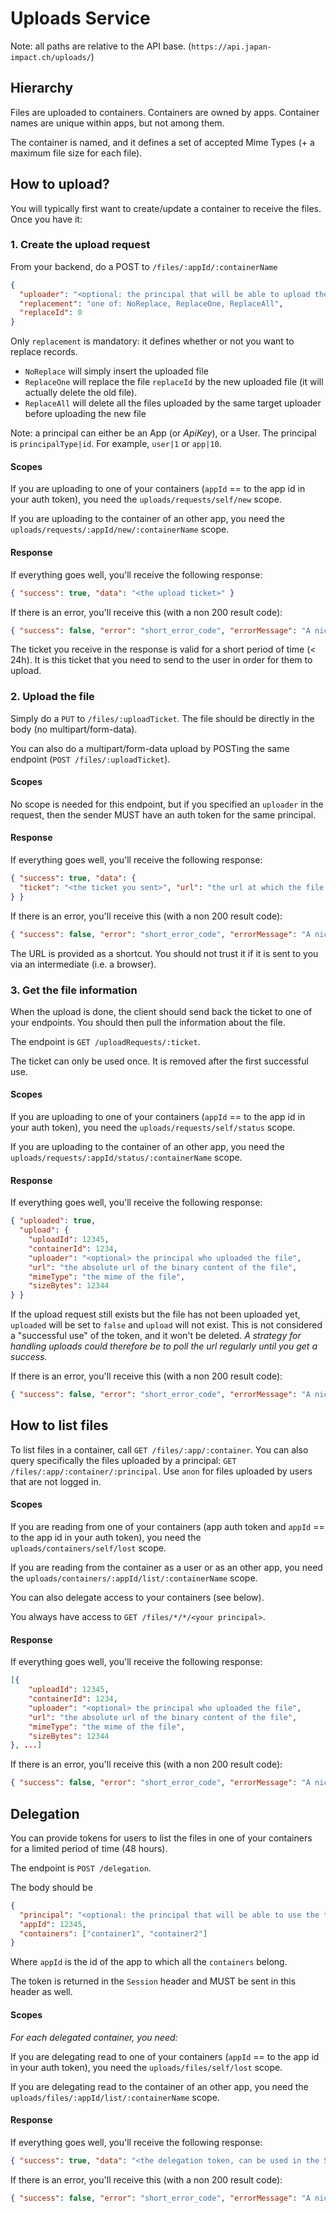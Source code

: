 # Uploads Service

Note: all paths are relative to the API base. (`https://api.japan-impact.ch/uploads/`)

## Hierarchy

Files are uploaded to containers. Containers are owned by apps. Container names are unique within apps, but not among them.

The container is named, and it defines a set of accepted Mime Types (+ a maximum file size for each file).

## How to upload?

You will typically first want to create/update a container to receive the files. Once you have it:

### 1. Create the upload request

From your backend, do a POST to `/files/:appId/:containerName`
 
```json
{
  "uploader": "<optional: the principal that will be able to upload the file>",
  "replacement": "one of: NoReplace, ReplaceOne, ReplaceAll",
  "replaceId": 0
}
```

Only `replacement` is mandatory: it defines whether or not you want to replace records.
 - `NoReplace` will simply insert the uploaded file
 - `ReplaceOne` will replace the file `replaceId` by the new uploaded file (it will actually delete the old file). 
 - `ReplaceAll` will delete all the files uploaded by the same target uploader before uploading the new file

Note: a principal can either be an App (or _ApiKey_), or a User. The principal is `principalType|id`. For example, `user|1` or `app|10`.

#### Scopes

If you are uploading to one of your containers (`appId` == to the app id in your auth token), you need the `uploads/requests/self/new` scope.

If you are uploading to the container of an other app, you need the `uploads/requests/:appId/new/:containerName` scope.

#### Response

If everything goes well, you'll receive the following response:

```json
{ "success": true, "data": "<the upload ticket>" }
```

If there is an error, you'll receive this (with a non 200 result code):

```json
{ "success": false, "error": "short_error_code", "errorMessage": "A nicer error message." }
```

The ticket you receive in the response is valid for a short period of time (< 24h). It is this ticket that you need to send to the user in order for
them to upload.

### 2. Upload the file

Simply do a `PUT` to `/files/:uploadTicket`. The file should be directly in the body (no multipart/form-data).

You can also do a multipart/form-data upload by POSTing the same endpoint (`POST /files/:uploadTicket`).


#### Scopes

No scope is needed for this endpoint, but if you specified an `uploader` in the request, then the sender MUST have an auth token for the same principal.

#### Response

If everything goes well, you'll receive the following response:

```json
{ "success": true, "data": {
  "ticket": "<the ticket you sent>", "url": "the url at which the file can be accessed"
} }
```

If there is an error, you'll receive this (with a non 200 result code):

```json
{ "success": false, "error": "short_error_code", "errorMessage": "A nicer error message." }
```

The URL is provided as a shortcut. You should not trust it if it is sent to you via an intermediate (i.e. a browser).

### 3. Get the file information

When the upload is done, the client should send back the ticket to one of your endpoints. You should then pull the information about the file.

The endpoint is `GET /uploadRequests/:ticket`.

The ticket can only be used once. It is removed after the first successful use.

#### Scopes


If you are uploading to one of your containers (`appId` == to the app id in your auth token), you need the `uploads/requests/self/status` scope.

If you are uploading to the container of an other app, you need the `uploads/requests/:appId/status/:containerName` scope.

#### Response

If everything goes well, you'll receive the following response:

```json
{ "uploaded": true, 
  "upload": {
    "uploadId": 12345,
    "containerId": 1234,
    "uploader": "<optional> the principal who uploaded the file",
    "url": "the absolute url of the binary content of the file",
    "mimeType": "the mime of the file",
    "sizeBytes": 12344
} }
```

If the upload request still exists but the file has not been uploaded yet, `uploaded` will be set to `false` and `upload` will not exist.
This is not considered a "successful use" of the token, and it won't be deleted. _A strategy for handling uploads could therefore be to poll the url regularly until you get a success._ 

If there is an error, you'll receive this (with a non 200 result code):

```json
{ "success": false, "error": "short_error_code", "errorMessage": "A nicer error message." }
```

## How to list files

To list files in a container, call `GET /files/:app/:container`. You can also query specifically the files uploaded by
a principal: `GET /files/:app/:container/:principal`. Use `anon` for files uploaded by users that are not logged in.

#### Scopes

If you are reading from one of your containers (app auth token and `appId` == to the app id in your auth token), you need the `uploads/containers/self/lost` scope.

If you are reading from the container as a user or as an other app, you need the `uploads/containers/:appId/list/:containerName` scope.

You can also delegate access to your containers (see below).

You always have access to `GET /files/*/*/<your principal>`.

#### Response

If everything goes well, you'll receive the following response:

```json
[{
    "uploadId": 12345,
    "containerId": 1234,
    "uploader": "<optional> the principal who uploaded the file",
    "url": "the absolute url of the binary content of the file",
    "mimeType": "the mime of the file",
    "sizeBytes": 12344
}, ...]
```

If there is an error, you'll receive this (with a non 200 result code):

```json
{ "success": false, "error": "short_error_code", "errorMessage": "A nicer error message." }
```

## Delegation

You can provide tokens for users to list the files in one of your containers for a limited period of time (48 hours).

The endpoint is `POST /delegation`.

The body should be

```json
{
  "principal": "<optional: the principal that will be able to use the token>",
  "appId": 12345,
  "containers": ["container1", "container2"]
}
```

Where `appId` is the id of the app to which all the `containers` belong.
 
The token is returned in the `Session` header and MUST be sent in this header as well.

#### Scopes

_For each delegated container, you need:_

If you are delegating read to one of your containers (`appId` == to the app id in your auth token), you need the `uploads/files/self/lost` scope.

If you are delegating read to the container of an other app, you need the `uploads/files/:appId/list/:containerName` scope.

#### Response

If everything goes well, you'll receive the following response:

```json
{ "success": true, "data": "<the delegation token, can be used in the Session header to access the GET /files/.. endpoints>" }
```

If there is an error, you'll receive this (with a non 200 result code):

```json
{ "success": false, "error": "short_error_code", "errorMessage": "A nicer error message." }
```
